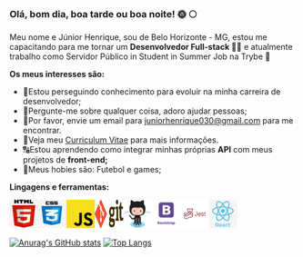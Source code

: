 ### Olá, bom dia, boa tarde ou boa noite! 🌞 🌕

Meu nome e Júnior Henrique, sou de Belo Horizonte - MG, estou me capacitando para me tornar um **Desenvolvedor Full-stack 👨‍💼**
e atualmente trabalho como Servidor Público in Student in Summer Job na Trybe 🚀

**Os meus interesses são:**

- 💼Estou perseguindo conhecimento para evoluir na minha carreira de desenvolvedor;
- 💬Pergunte-me sobre qualquer coisa, adoro ajudar pessoas;
- 📧Por favor, envie um email para [juniorhenrique030@gmail.com](https://mail.google.com) para me encontrar.
- 📰Veja meu [Curriculum Vitae](https://docs.google.com/document/d/1F-5Z_Q651JM5WHCn-qyQns8tbbrQ8o-eZkpVxaPWIA4/edit?usp=sharing) para mais informações.
- 🔠Estou aprendendo como integrar minhas próprias **API** com meus projetos de **front-end;**
- 🏅Meus hobies são: Futebol e games;

**Lingagens e ferramentas:** 

<img src="html.png" height="50px" width="50px"><img src="css.jpeg" height="50px" width="50px"><img src="javascript.png" height="50px" width="50px"><img src="git.png" height="50px" width="50px"><img src="github.png" height="50px" width="50px"><img src="bootstrap.png.png" height="50px" width="50px"><img src="jest.png" height="50px" width="50px"><img src="react.png" height="50px" width="50px">


[![Anurag's GitHub stats](https://github-readme-stats.vercel.app/api?username=Junior030)](https://github.com/anuraghazra/github-readme-stats)
[![Top Langs](https://github-readme-stats.vercel.app/api/top-langs/?username=Junior030&layout=compact)](https://github.com/anuraghazra/github-readme-stats)



